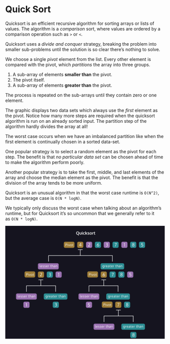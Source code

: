 # Quick Sort

Quicksort is an efficient recursive algorithm for sorting arrays or lists of values. The algorithm is a *comparison* sort, where values are ordered by a comparison operation such as `>` or `<`.

Quicksort uses a *divide and conquer* strategy, breaking the problem into smaller sub-problems until the solution is so clear there’s nothing to solve.

We choose a single *pivot* element from the list. Every other element is compared with the pivot, which *partitions* the array into three groups.

1. A sub-array of elements **smaller than** the pivot.
2. The pivot itself.
3. A sub-array of elements **greater than** the pivot.

The process is repeated on the sub-arrays until they contain zero or one element.

The graphic displays two data sets which always use the *first* element as the pivot. Notice how many more steps are required when the quicksort algorithm is run on an already sorted input. The partition step of the algorithm hardly divides the array at all!

The worst case occurs when we have an imbalanced partition like when the first element is continually chosen in a sorted data-set.

One popular strategy is to select a random element as the pivot for each step. The benefit is that *no particular data set* can be chosen ahead of time to make the algorithm perform poorly.

Another popular strategy is to take the first, middle, and last elements of the array and choose the median element as the pivot. The benefit is that the division of the array tends to be more uniform.

Quicksort is an unusual algorithm in that the worst case runtime is `O(N^2)`, but the average case is `O(N * logN)`.

We typically only discuss the worst case when talking about an algorithm’s runtime, but for Quicksort it’s so uncommon that we generally refer to it as `O(N * logN)`.

![Quick Sort Diagram](./img/quick-sort.png)